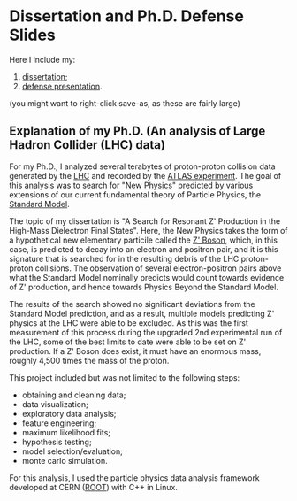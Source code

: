 # Dissertation and Ph.D. Defense Slides

Here I include my:

1. [dissertation](https://github.com/statevector/PhDThesis/blob/master/willis_thesis.pdf); <br>
2. [defense presentation](https://github.com/statevector/PhDThesis/blob/master/willis_presentation.pdf).

(you might want to right-click save-as, as these are fairly large)

## Explanation of my Ph.D. (An analysis of Large Hadron Collider (LHC) data)

For my Ph.D., I analyzed several terabytes of proton-proton collision data generated by the 
[LHC](https://home.cern/science/accelerators/large-hadron-collider) and recorded by the 
[ATLAS experiment](https://home.cern/science/experiments/atlas). The goal of this analysis was to search for 
"[New Physics](https://en.wikipedia.org/wiki/Physics_beyond_the_Standard_Model)" predicted by various extensions of our 
current fundamental theory of Particle Physics, the [Standard Model](https://home.cern/science/physics/standard-model).

The topic of my dissertation is "A Search for Resonant Z' Production in the High-Mass Dielectron Final States". Here, the New Physics takes the form of a hypothetical new elementary particile called the [Z' Boson](https://en.wikipedia.org/wiki/W%E2%80%B2_and_Z%E2%80%B2_bosons), which, in this case, is predicted to decay into an electron 
and positron pair, and it is this signature that is searched for in the resulting debris of the LHC proton-proton collisions. The 
observation of several electron-positron pairs above what the Standard Model nominally predicts would count towards evidence of Z' 
production, and hence towards Physics Beyond the Standard Model.

The results of the search showed no significant deviations from the Standard Model prediction, and as a result, multiple models predicting Z' physics at the LHC were able to be excluded. As this was the first measurement of this process during the upgraded 2nd experimental run of the LHC, some of the best limits to date were able to be set on Z' production. If a Z' Boson does exist, it must have an enormous mass, roughly 4,500 times the mass of the proton.

This project included but was not limited to the following steps:

- obtaining and cleaning data; <br>
- data visualization; <br>
- exploratory data analysis; <br>
- feature engineering; <br>
- maximum likelihood fits; <br>
- hypothesis testing; <br>
- model selection/evaluation; <br>
- monte carlo simulation.

For this analysis, I used the particle physics data analysis framework developed at CERN ([ROOT](https://root.cern.ch/about-root)) 
with C++ in Linux.

